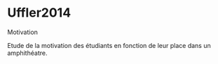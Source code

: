 Uffler2014
==========

Motivation

Etude de la motivation des étudiants en fonction de leur place dans un amphithéatre.
